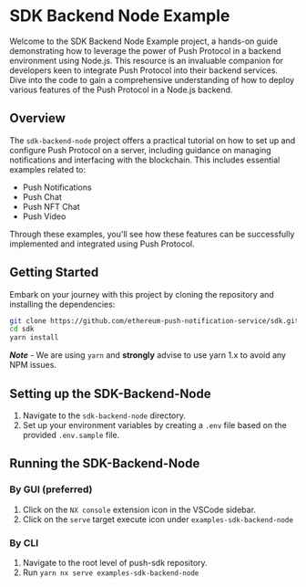 # SDK Backend Node Example

Welcome to the SDK Backend Node Example project, a hands-on guide demonstrating how to leverage the power of Push Protocol in a backend environment using Node.js. This resource is an invaluable companion for developers keen to integrate Push Protocol into their backend services. Dive into the code to gain a comprehensive understanding of how to deploy various features of the Push Protocol in a Node.js backend.

## Overview

The `sdk-backend-node` project offers a practical tutorial on how to set up and configure Push Protocol on a server, including guidance on managing notifications and interfacing with the blockchain. This includes essential examples related to:

- Push Notifications
- Push Chat
- Push NFT Chat
- Push Video

Through these examples, you'll see how these features can be successfully implemented and integrated using Push Protocol.

## Getting Started

Embark on your journey with this project by cloning the repository and installing the dependencies:

```bash
git clone https://github.com/ethereum-push-notification-service/sdk.git
cd sdk
yarn install
```
***Note*** - We are using `yarn` and **strongly** advise to use yarn 1.x to avoid any NPM issues.

## Setting up the SDK-Backend-Node 
1. Navigate to the `sdk-backend-node` directory.
2. Set up your environment variables by creating a `.env` file based on the provided `.env.sample` file.

## Running the SDK-Backend-Node 
### By GUI (preferred)
1. Click on the `NX console` extension icon in the VSCode sidebar.
2. Click on the `serve` target execute icon under `examples-sdk-backend-node`

### By CLI
1. Navigate to the root level of push-sdk repository.
2. Run `yarn nx serve examples-sdk-backend-node`
